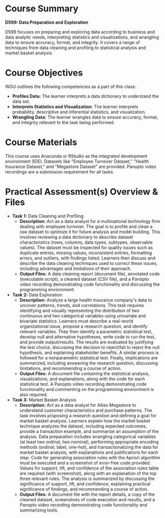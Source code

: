 # Course Summary
**D599: Data Preparation and Exploration** 

D599 focuses on preparing and exploring data according to business and data analytic needs, interpreting statistics and visualizations, and wrangling data to ensure accuracy, format, and integrity. It covers a range of techniques from data cleaning and profiling to statistical analysis and market basket analysis.
# Course Objectives 
WGU outlines the following competencies as a part of this class:
- **Profiles Data:** The learner interprets a data dictionary to understand the data set.
- **Interprets Statistics and Visualization:** The learner interprets probability, descriptive and inferential statistics, and visualization.
- **Wrangling Data:** The learner wrangles data to ensure accuracy, format, and integrity relevant to the task being performed.
# Course Materials 
This course uses Anaconda or RStudio as the integrated development environment (IDE). Datasets like "Employee Turnover Dataset," "Health Insurance Dataset," and "Megastore Dataset" are provided. Panopto video recordings are a submission requirement for all tasks.
# Practical Assessment(s) Overview & Files
- **Task 1:** Data Cleaning and Profiling
    - **Description:** Act as a data analyst for a multinational technology firm dealing with employee turnover. The goal is to profile and clean a raw dataset to optimize it for future analysis and model building. This involves reviewing a data dictionary to describe dataset characteristics (rows, columns, data types, subtypes, observable values). The dataset must be inspected for quality issues such as duplicate entries, missing values, inconsistent entries, formatting errors, and outliers, with findings listed. Learners then discuss and describe the data cleaning techniques used to correct these issues, including advantages and limitations of their approach.
  - **Output Files:** A data cleaning report (document file), annotated code (executable script), a cleaned dataset (CSV file), and a Panopto video recording demonstrating code functionality and discussing the programming environment.
- **Task 2:** Data Exploration
    - **Description:** Analyze a large health insurance company's data to uncover patterns, trends, and correlations. This task requires identifying and visually representing the distribution of two continuous and two categorical variables using univariate and bivariate statistics. Learners must describe a real-world organizational issue, propose a research question, and identify relevant variables. They then identify a parametric statistical test, develop null and alternative hypotheses, write code to run the test, and provide output/results. The results are evaluated by justifying the test choice, discussing the decision to reject/fail to reject the null hypothesis, and explaining stakeholder benefits. A similar process is followed for a nonparametric statistical test. Finally, implications are summarized, including answering the research question, discussing limitations, and recommending a course of action.
  - **Output Files:** A document file containing the statistical analysis, visualizations, and explanations, along with the code for each statistical test. A Panopto video recording demonstrating code functionality and commenting on the programming environment is also required.
- **Task 3:** Market Basket Analysis
    - **Description:** Act as a data analyst for Allias Megastore to understand customer characteristics and purchase patterns. The task involves proposing a research question and defining a goal for market basket analysis. Learners explain how the market basket technique analyzes the dataset, including expected outcomes, provide a transaction example, and summarize an assumption of the analysis. Data preparation includes wrangling categorical variables (at least two ordinal, two nominal), performing appropriate encoding methods (ordinal, label, one-hot), and transactionalizing the data for market basket analysis, with explanations and justifications for each step. Code for generating association rules with the Apriori algorithm must be executed and a screenshot of error-free code provided. Values for support, lift, and confidence of the association rules table are required (with screenshot), along with an explanation of the top three relevant rules. The analysis is summarized by discussing the significance of support, lift, and confidence, explaining practical significance of findings, and recommending a course of action.
  - **Output Files:** A document file with the report details, a copy of the cleaned dataset, screenshots of code execution and results, and a Panopto video recording demonstrating code functionality and summarizing tools.
